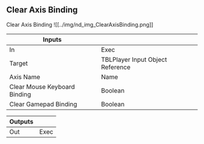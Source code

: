 ## Clear Axis Binding
Clear Axis Binding
![[../img/nd_img_ClearAxisBinding.png]]

|Inputs||
|--|--|
| In | Exec |
| Target | TBLPlayer Input Object Reference |
| Axis Name | Name |
| Clear Mouse Keyboard Binding | Boolean |
| Clear Gamepad Binding | Boolean |

|Outputs||
|--|--|
| Out | Exec |

